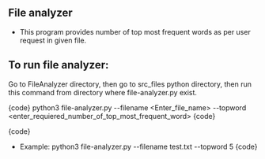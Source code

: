 ## File analyzer
- This program provides number of top most frequent words as per user request in given file.

## To run file analyzer:

Go to FileAnalyzer directory, then go to src_files python directory, 
then run this command from directory where file-analyzer.py exist.

{code}
python3 file-analyzer.py --filename <Enter_file_name> --topword <enter_requiered_number_of_top_most_frequent_word>
{code}

{code}
- Example: python3 file-analyzer.py --filename test.txt --topword 5
{code}


